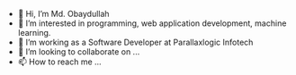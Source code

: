 - 👋 Hi, I’m Md. Obaydullah
- 👀 I’m interested in programming, web application development, machine learning.
- 🌱 I’m working as a Software Developer at Parallaxlogic Infotech
- 💞️ I’m looking to collaborate on ...
- 📫 How to reach me ...

<!---
obaydullah-ewu/obaydullah-ewu is a ✨ special ✨ repository because its `README.md` (this file) appears on your GitHub profile.
You can click the Preview link to take a look at your changes.
--->

